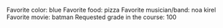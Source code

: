 Favorite color: blue
Favorite food: pizza
Favorite musician/band: noa kirel
Favorite movie: batman
Requested grade in the course: 100
